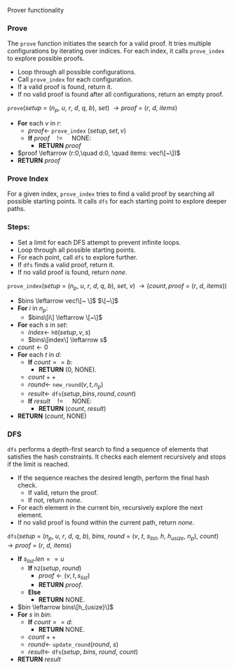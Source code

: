 Prover functionality

### Prove
The `prove` function initiates the search for a valid proof. It tries multiple configurations by iterating over indices. For each index, it calls `prove_index` to explore possible proofs.
- Loop through all possible configurations.
- Call `prove_index` for each configuration.
- If a valid proof is found, return it.
- If no valid proof is found after all configurations, return an empty proof.

`prove`($setup$ = ($n_p$, $u$, $r$, $d$, $q$, $b$), $set$) $\rightarrow proof$ = ($r$, $d$, $items$)
- **For** each $v$ in $r$:
    - $proof \leftarrow$ `prove_index` $(setup, set, v)$
    - **If** $proof \quad != \quad$ NONE:
        - **RETURN** $proof$
- $proof \leftarrow (r:0,\quad d:0, \quad items: vec!\[~\])$
- **RETURN** $proof$

### Prove Index
For a given index, `prove_index` tries to find a valid proof by searching all possible starting points. It calls `dfs` for each starting point to explore deeper paths.

### **Steps:**
- Set a limit for each DFS attempt to prevent infinite loops.
- Loop through all possible starting points.
- For each point, call `dfs` to explore further.
- If `dfs` finds a valid proof, return it.
- If no valid proof is found, return _none_.

`prove_index`($setup$ = ($n_p$, $u$, $r$, $d$, $q$, $b$), $set$, $v$) $\rightarrow (count, proof$ = ($r$, $d$, $items$))
- $bins \leftarrow vec!\[~ \]$ $\[~\]$
- **For** $i$ in $n_p$:
    - $bins\[i\] \leftarrow \[~\]$
- **For** each $s$ in $set$:
    - $index \leftarrow$ `h0`($setup, v, s$)
    - $bins\[index\] \leftarrow s$
- $count \leftarrow 0$
- **For** each $t$ in $d$:
    - **If** $count == b$:
        - **RETURN** ($0$, NONE).
    - $count++$
    - $round \leftarrow$ `new_round`($v, t, n_p$)
    - $result \leftarrow$ `dfs`($setup, bins, round, count$)
    - **If** $result \quad != \quad$ NONE:
        - **RETURN** ($count$, $result$)
- **RETURN** ($count$, NONE)

### DFS
`dfs` performs a depth-first search to find a sequence of elements that satisfies the hash constraints. It checks each element recursively and stops if the limit is reached.
- If the sequence reaches the desired length, perform the final hash check.
    - If valid, return the proof.
    - If not, return _none_.
- For each element in the current bin, recursively explore the next element.
- If no valid proof is found within the current path, return _none_.

`dfs`($setup$ = ($n_p$, $u$, $r$, $d$, $q$, $b$), $bins$, $round$ = ($v$, $t$, $s_{list}$, $h$, $h_{usize}$, $n_p$), $count$) $\rightarrow proof$ = ($r$, $d$, $items$)
- **If** $s_{list}.len == u$
    - **If** `h2`($setup$, $round$)
        - $proof \leftarrow (v, t, s_{list})$
        - **RETURN** $proof$.
    - **Else**
        - **RETURN** NONE.
- $bin \leftarrow bins\[h_{usize}\]$
- **For** $s$ in $bin$:
    - **If** $count == d$:
        - **RETURN** NONE.
    - $count++$
    - $round \leftarrow$ `update_round`($round$, $s$)
    - $result \leftarrow$ `dfs`($setup$, $bins$, $round$, $count$)
- **RETURN** $result$
